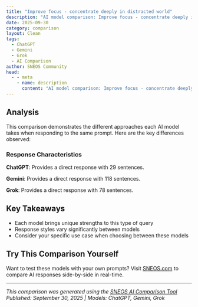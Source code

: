 ```yaml
---
title: "Improve focus - concentrate deeply in distracted world"
description: "AI model comparison: Improve focus - concentrate deeply in distracted world..."
date: 2025-09-30
category: comparison
layout: Clean
tags:
  - ChatGPT
  - Gemini
  - Grok
  - AI Comparison
author: SNEOS Community
head:
  - - meta
    - name: description
      content: "AI model comparison: Improve focus - concentrate deeply in distracted world..."
---
```


<ChatComparison
  title="Improve focus - concentrate deeply in distracted world"
  prompt="Improve focus - concentrate deeply in distracted world"
  :responses='{
    "ChatGPT": "Improving focus and concentrating deeply in a distracted world can be challenging, but with the right strategies, it\u0027s definitely possible. Here are some practical tips to help enhance your concentration:\n\n1. **Create a Distraction-Free Environment**  \n   - Find a quiet place to work or study.  \n   - Turn off unnecessary notifications on your phone and computer.  \n   - Use apps or browser extensions that block distracting websites during work periods.\n\n2. **Practice Mindfulness and Meditation**  \n   - Regular mindfulness exercises can train your brain to stay present.  \n   - Even 5-10 minutes a day of meditation can improve your attention span.\n\n3. **Set Clear Goals and Prioritize Tasks**  \n   - Define what you need to accomplish in a focused session.  \n   - Break large tasks into smaller, manageable chunks.  \n   - Use techniques like the Pomodoro Technique (25 minutes work, 5 minutes break) to maintain sustained attention.\n\n4. **Manage Your Energy Levels**  \n   - Get enough sleep each night to keep your brain functioning optimally.  \n   - Stay hydrated and eat balanced meals. Avoid heavy or sugary foods that can cause energy crashes.  \n   - Take short breaks to stretch or walk around; physical activity can refresh your mind.\n\n5. **Train Concentration Like a Muscle**  \n   - Gradually increase the time you spend on focused work.  \n   - Engage in activities that require concentration, such as puzzles, reading, or playing a musical instrument.\n\n6. **Use Focus Aids**  \n   - Background music or white noise can help some people block distractions.  \n   - Use noise-cancelling headphones if you work in a noisy environment.\n\n7. **Limit Multitasking**  \n   - Focus on one task at a time to improve the quality of your work and reduce mental fatigue.\n\n8. **Reflect and Adjust**  \n   - At the end of the day, review what helped or hindered your focus.  \n   - Adjust your environment and habits accordingly.\n\nBy implementing these strategies consistently, you can improve your ability to concentrate deeply, even in today\u0027s highly distracting world.",
    "Gemini": "Okay, let\u0027s tackle the challenge of deep concentration in our distraction-filled world. Here\u0027s a comprehensive approach, covering different aspects from environmental changes to mental techniques and technology management:\n\n**I. Understanding the Enemy: Identifying Your Distractions**\n\n*   **Be Honest:** What *actually* pulls you away from your work?  Social media notifications?  Email pings?  Noisy environment?  Internal restlessness?  Overthinking?  Boredom?\n*   **Track Your Distractions:**  Keep a simple log for a day or two.  Note the time, what you were doing, and what distracted you. This data is invaluable.\n*   **Categorize Distractions:**  Are they internal (thoughts, feelings) or external (environment, technology)?  Knowing the source helps you choose the right solution.\n\n**II. Optimizing Your Environment (External Control)**\n\n*   **Dedicated Workspace:**  If possible, create a designated area solely for focused work.  This mentally signals \u0022work time.\u0022\n*   **Minimize Visual Clutter:**  A tidy workspace is a tidy mind.  Remove unnecessary items from your desk.\n*   **Noise Management:**\n    *   **Earplugs/Noise-Cancelling Headphones:**  Essential for blocking out ambient noise.\n    *   **White Noise/Ambient Sounds:**  Try brown noise, white noise, nature sounds (rain, waves), or instrumental music (lo-fi, classical).  Find what works for *you*.  Avoid anything with lyrics if you find them distracting.\n    *   **Quiet Zone:**  If you work in an office, explore quiet areas or meeting rooms you can use.\n*   **Lighting:**  Good lighting is crucial.  Natural light is best, but if that\u0027s not available, use a full-spectrum lamp.  Avoid harsh fluorescent lights.\n*   **Temperature:**  Maintain a comfortable temperature.  Being too hot or too cold is a major distraction.\n*   **Inform Others:**  If you live/work with others, let them know when you need uninterrupted focus time. Use a \u0022Do Not Disturb\u0022 sign.\n\n**III. Mastering Your Technology (Digital Control)**\n\n*   **Notification Management:**\n    *   **Mute Everything:**  Turn off ALL non-essential notifications on your phone, computer, and other devices.  This is the single most impactful change you can make.\n    *   **Batch Processing:**  Check email and social media at scheduled times (e.g., 10 AM, 2 PM, 4 PM) instead of constantly reacting to notifications.\n    *   **Use \u0022Do Not Disturb\u0022 Mode:**  Utilize the \u0022Do Not Disturb\u0022 (DND) mode on your devices, allowing only essential contacts to get through.\n*   **Website/App Blockers:**  Use browser extensions or apps like Freedom, Cold Turkey, or StayFocusd to block distracting websites (social media, news sites) during work hours.\n*   **Website Allow Lists:**  Instead of blocking everything, create a list of sites you *need* for your work and block everything else.\n*   **Phone Placement:**  Keep your phone out of sight and reach.  Put it in another room, in a drawer, or under your desk.\n*   **Airplane Mode:**  For deep focus, consider using Airplane Mode to completely disconnect.\n*   **Email Management:**\n    *   **Unsubscribe:**  Unsubscribe from unnecessary email lists.\n    *   **Filter and Sort:**  Use email filters to automatically sort incoming emails into categories.\n    *   **Email Templates:**  Create email templates for common responses to save time.\n\n**IV. Cultivating Mental Focus (Internal Control)**\n\n*   **Mindfulness Meditation:**  Regular meditation (even just 5-10 minutes a day) can train your mind to be more present and less easily distracted.  There are many guided meditation apps available (Headspace, Calm, Insight Timer).\n*   **Pomodoro Technique:**  Work in focused bursts (e.g., 25 minutes) followed by short breaks (5 minutes).  This helps maintain concentration and prevent burnout.  Use a timer app or a physical timer.\n*   **Time Blocking:**  Schedule specific blocks of time for specific tasks.  Treat these appointments with yourself as sacred.\n*   **Task Prioritization:**  Before starting work, identify the most important tasks. Focus on those first.  Use methods like the Eisenhower Matrix (Urgent/Important).\n*   **Single-Tasking:**  Focus on one task at a time.  Avoid multitasking, as it reduces efficiency and increases errors.\n*   **Break Down Large Tasks:**  Divide overwhelming tasks into smaller, more manageable steps.  This makes them less daunting and easier to focus on.\n*   **Visualize Success:**  Before starting a task, take a moment to visualize yourself successfully completing it.  This can boost motivation and focus.\n*   **Practice Gratitude:**  Take a few minutes each day to appreciate what you have.  This can reduce stress and improve overall well-being, which can enhance focus.\n*   **Active Recall:** After reading a paragraph or section of text, try to recall the main points without looking back at the text. This strengthens comprehension and memory.\n\n**V. Physical Well-being (The Foundation)**\n\n*   **Sleep:**  Prioritize getting 7-9 hours of quality sleep per night.  Sleep deprivation significantly impairs focus and cognitive function.\n*   **Nutrition:**  Eat a balanced diet with plenty of fruits, vegetables, and whole grains. Avoid sugary drinks and processed foods, which can lead to energy crashes.\n*   **Hydration:**  Drink plenty of water throughout the day. Dehydration can cause fatigue and reduce cognitive performance.\n*   **Exercise:**  Regular physical activity improves blood flow to the brain and enhances cognitive function.  Even a short walk can make a difference.\n*   **Breaks:**  Take regular breaks to stretch, move around, and rest your eyes.  Look away from your screen every 20 minutes for 20 seconds (the 20-20-20 rule).\n\n**VI. Advanced Techniques**\n\n*   **Deep Work:** (Cal Newport\u0027s book)  Schedule blocks of time dedicated to \u0022deep work\u0022 \u2013 focused, uninterrupted work on cognitively demanding tasks.  This requires significant planning and discipline.\n*   **Flow State:**  Learn how to enter a \u0022flow state\u0022 \u2013 a state of complete absorption in an activity. This involves finding a task that is challenging but not overwhelming, eliminating distractions, and focusing intently.\n*   **Dual N-Back Training:**  This is a brain training exercise that has been shown to improve working memory and focus.  There are apps and websites that offer this type of training.\n*   **Biofeedback:**  Using biofeedback techniques to monitor and control physiological responses such as heart rate and brain waves can help you learn to enter a state of focused attention.\n\n**VII. Tools and Resources**\n\n*   **Focus@Will:**  Music designed to enhance focus and productivity.\n*   **Brain.fm:**  AI-generated music for focus, relaxation, and sleep.\n*   **Freedom (App):**  Website and app blocker.\n*   **Cold Turkey (App):**  Another website and app blocker with extreme settings.\n*   **StayFocusd (Chrome Extension):**  Website blocker for Chrome.\n*   **Toggl Track (App/Website):**  Time tracking tool to see where your time is going.\n*   **Evernote/Notion/OneNote:**  Note-taking apps to organize your thoughts and tasks.\n*   **Todoist/TickTick/Asana:**  Task management apps to prioritize and track your tasks.\n*   **Headspace/Calm/Insight Timer:**  Meditation apps.\n\n**VIII.  Troubleshooting and Maintaining Focus**\n\n*   **Experiment:**  Try different techniques and tools to find what works best for you.  What works for one person may not work for another.\n*   **Be Patient:**  It takes time to develop new habits.  Don\u0027t get discouraged if you slip up.  Just keep practicing.\n*   **Be Kind to Yourself:**  If you have a day where you struggle to focus, don\u0027t beat yourself up about it.  Acknowledge it, learn from it, and move on.\n*   **Review and Adjust:**  Regularly review your strategies and adjust them as needed.  Your needs and circumstances may change over time.\n*   **Identify Triggers:**  Learn to recognize the triggers that lead to distraction and develop strategies for managing them.\n*   **Seek Professional Help:**  If you have persistent difficulty focusing, consider seeking professional help from a therapist or psychiatrist.  Underlying conditions such as ADHD or anxiety can significantly impact focus.\n\n**Key Takeaways:**\n\n*   **Consistency is Key:**  The most effective strategies are those you implement consistently over time.\n*   **Self-Awareness is Crucial:**  Knowing your weaknesses and triggers is essential for developing effective coping mechanisms.\n*   **It\u0027s a Process:**  Improving focus is an ongoing process, not a one-time fix. Be patient with yourself and celebrate your progress along the way.\n\nBy combining these environmental adjustments, technological controls, mental techniques, and healthy habits, you can create a more focused and productive life, even in our hyper-connected world. Good luck!\n",
    "Grok": "Improving focus and achieving deep concentration in a world full of distractions is a valuable skill that can enhance productivity, creativity, and overall well-being. Below are actionable strategies to help you build focus and minimize distractions:\n\n---\n\n### 1. Understand the Nature of Distraction\n- **Identify Triggers:** Recognize what distracts you the most\u2014social media, notifications, noisy environments, or internal thoughts like worry or boredom.\n- **Accept Distractions as Normal:** Your brain is wired to seek novelty. Instead of fighting distractions, learn to gently redirect your attention.\n\n---\n\n### 2. Create an Environment Conducive to Focus\n- **Designate a Focused Space:** Set up a specific area for deep work where distractions are minimized. Keep it clutter-free and dedicated to focused tasks.\n- **Eliminate Digital Distractions:**\n  - Turn off non-essential notifications on your phone and computer.\n  - Use apps like Freedom, Forest, or StayFocusd to block distracting websites during work periods.\n  - Keep your phone out of reach or in another room while working.\n- **Control Noise:** Use noise-canceling headphones or play instrumental music/white noise to mask background sounds if you can\u2019t work in silence.\n\n---\n\n### 3. Use Time Management Techniques\n- **Pomodoro Technique:** Work in focused bursts (e.g., 25 minutes) followed by a short break (5 minutes). After 4 cycles, take a longer break (15-30 minutes). This helps maintain concentration without burnout.\n- **Time Blocking:** Schedule specific times for focused work on your calendar and treat them as non-negotiable appointments.\n- **Set Clear Goals:** Break tasks into smaller, actionable steps and focus on completing one at a time. Knowing exactly what you need to do reduces mental friction.\n\n---\n\n### 4. Train Your Mind for Deep Focus\n- **Practice Mindfulness or Meditation:** Spend 5-10 minutes daily practicing mindfulness to train your attention. Apps like Headspace or Calm can guide you. This strengthens your ability to notice distractions and return to the task at hand.\n- **Single-Tasking:** Avoid multitasking, as it splits your attention and reduces efficiency. Focus on one task until it\u2019s complete (or until your focus window ends).\n- **Build a Focus Muscle:** Start with short periods of deep work (e.g., 20 minutes) and gradually increase the duration as your ability to concentrate improves.\n\n---\n\n### 5. Optimize Your Energy and Health\n- **Sleep Well:** Aim for 7-9 hours of quality sleep per night. Lack of sleep impairs focus and decision-making.\n- **Stay Hydrated and Eat Well:** Dehydration and poor nutrition can cause brain fog. Opt for balanced meals with protein, healthy fats, and complex carbs.\n- **Exercise Regularly:** Physical activity boosts brain function and reduces stress, helping you stay focused. Even a 20-minute walk can make a difference.\n- **Limit Caffeine and Sugar:** Overconsumption can lead to energy crashes and anxiety, which disrupt focus. Use them in moderation.\n\n---\n\n### 6. Leverage Technology Wisely\n- **Use Productivity Tools:**\n  - Apps like Todoist or Notion to organize tasks and keep track of priorities.\n  - Focus@Will for curated music designed to enhance concentration.\n- **Set Digital Boundaries:** Allocate specific times for checking emails or social media (e.g., twice a day) instead of constant monitoring.\n\n---\n\n### 7. Manage Internal Distractions\n- **Address Emotions:** If stress or anxiety pulls your focus, take a moment to journal or breathe deeply to reset.\n- **Keep a \u0022Distraction Notebook\u0022:** When random thoughts or ideas pop up, jot them down to address later instead of acting on them immediately.\n- **Practice Self-Compassion:** Don\u2019t beat yourself up for losing focus. Acknowledge it and gently bring your attention back to the task.\n\n---\n\n### 8. Build Focus Habits\n- **Start Small:** Commit to focusing deeply for just 10-15 minutes a day on a specific task. Gradually increase as it becomes easier.\n- **Create Routines:** Pair deep work with a consistent trigger, like starting your day with focused writing after a cup of coffee.\n- **Limit Context Switching:** Group similar tasks together (e.g., email batching) to avoid the mental drain of switching between unrelated activities.\n\n---\n\n### 9. Protect Your Focus Time\n- **Communicate Boundaries:** Let others know when you need uninterrupted time. For example, tell family or coworkers, \u201CI\u2019m focusing from 9-11 AM; please don\u2019t disturb unless it\u2019s urgent.\u201D\n- **Say No to Non-Essentials:** Avoid overcommitting. Prioritize tasks that align with your goals and politely decline distractions or unnecessary requests.\n\n---\n\n### 10. Reflect and Adjust\n- **Track Your Progress:** At the end of each day or week, reflect on what helped or hindered your focus. Adjust your strategies accordingly.\n- **Experiment:** Everyone\u2019s brain works differently. Test different techniques (e.g., working in the morning vs. evening) to find what suits you best.\n\n---\n\n### Bonus: Embrace Deep Work\n- Read *Deep Work* by Cal Newport for a detailed framework on cultivating focused, distraction-free work. Newport emphasizes the importance of scheduling uninterrupted time for cognitively demanding tasks and minimizing shallow, low-value activities.\n\n---\n\nBy implementing these strategies consistently, you can train your brain to concentrate deeply even in a distracted world. Start with one or two tips, build them into habits, and gradually incorporate more as you gain confidence in your ability to focus. Over time, deep concentration will become second nature. If you have specific challenges or goals (e.g., focusing while studying or working from home), let me know, and I can tailor further advice!"
  }'
  published-date="22:46"
/>

## Analysis

This comparison demonstrates the different approaches each AI model takes when responding to the same prompt. Here are the key differences observed:

### Response Characteristics

**ChatGPT**: Provides a direct response with 29 sentences. 

**Gemini**: Provides a direct response with 118 sentences. 

**Grok**: Provides a direct response with 78 sentences. 

## Key Takeaways

- Each model brings unique strengths to this type of query
- Response styles vary significantly between models
- Consider your specific use case when choosing between these models

## Try This Comparison Yourself

Want to test these models with your own prompts? Visit [SNEOS.com](https://sneos.com) to compare AI responses side-by-side in real-time.

---

*This comparison was generated using the [SNEOS AI Comparison Tool](https://sneos.com)*
*Published: September 30, 2025 | Models: ChatGPT, Gemini, Grok*

